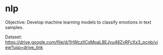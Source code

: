 # nlp
Objective: Develop machine learning models to classify emotions in text samples.

Dataset:
https://drive.google.com/file/d/1HWczIICsMpaL8EJyu48ZvRFcXx3_pcnb/view?usp=drive_link
